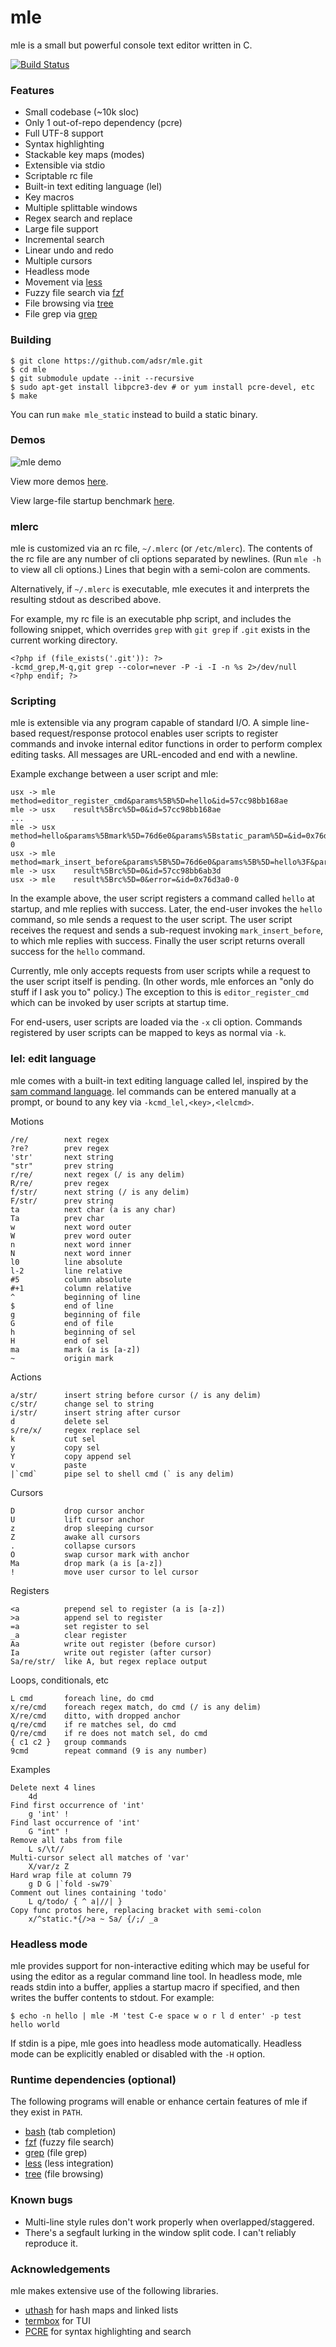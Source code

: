 # mle

mle is a small but powerful console text editor written in C.

[![Build Status](https://travis-ci.org/adsr/mle.svg?branch=master)](https://travis-ci.org/adsr/mle)

### Features

* Small codebase (~10k sloc)
* Only 1 out-of-repo dependency (pcre)
* Full UTF-8 support
* Syntax highlighting
* Stackable key maps (modes)
* Extensible via stdio
* Scriptable rc file
* Built-in text editing language (lel)
* Key macros
* Multiple splittable windows
* Regex search and replace
* Large file support
* Incremental search
* Linear undo and redo
* Multiple cursors
* Headless mode
* Movement via [less](https://www.gnu.org/software/less/)
* Fuzzy file search via [fzf](https://github.com/junegunn/fzf)
* File browsing via [tree](http://mama.indstate.edu/users/ice/tree/)
* File grep via [grep](https://www.gnu.org/software/grep/)

### Building

    $ git clone https://github.com/adsr/mle.git
    $ cd mle
    $ git submodule update --init --recursive
    $ sudo apt-get install libpcre3-dev # or yum install pcre-devel, etc
    $ make

You can run `make mle_static` instead to build a static binary.

### Demos

![mle demo](http://i.imgur.com/7xGs8fM.gif)

View more demos [here](http://imgur.com/a/ZBmmQ).

View large-file startup benchmark [here](http://i.imgur.com/VGGMmGg.gif).

### mlerc

mle is customized via an rc file, `~/.mlerc` (or `/etc/mlerc`). The contents of
the rc file are any number of cli options separated by newlines. (Run `mle -h`
to view all cli options.) Lines that begin with a semi-colon are comments.

Alternatively, if `~/.mlerc` is executable, mle executes it and interprets the
resulting stdout as described above.

For example, my rc file is an executable php script, and includes the following
snippet, which overrides `grep` with `git grep` if `.git` exists in the current
working directory.

    <?php if (file_exists('.git')): ?>
    -kcmd_grep,M-q,git grep --color=never -P -i -I -n %s 2>/dev/null
    <?php endif; ?>

### Scripting

mle is extensible via any program capable of standard I/O. A simple
line-based request/response protocol enables user scripts to register commands
and invoke internal editor functions in order to perform complex editing tasks.
All messages are URL-encoded and end with a newline.

Example exchange between a user script and mle:

    usx -> mle    method=editor_register_cmd&params%5B%5D=hello&id=57cc98bb168ae
    mle -> usx    result%5Brc%5D=0&id=57cc98bb168ae
    ...
    mle -> usx    method=hello&params%5Bmark%5D=76d6e0&params%5Bstatic_param%5D=&id=0x76d3a0-0
    usx -> mle    method=mark_insert_before&params%5B%5D=76d6e0&params%5B%5D=hello%3F&params%5B%5D=5&id=57cc98bb6ab3d
    mle -> usx    result%5Brc%5D=0&id=57cc98bb6ab3d
    usx -> mle    result%5Brc%5D=0&error=&id=0x76d3a0-0

In the example above, the user script registers a command called `hello` at
startup, and mle replies with success. Later, the end-user invokes the `hello`
command, so mle sends a request to the user script. The user script receives the
request and sends a sub-request invoking `mark_insert_before`, to which mle
replies with success. Finally the user script returns overall success for the
`hello` command.

Currently, mle only accepts requests from user scripts while a request to the
user script itself is pending. (In other words, mle enforces an "only do stuff
if I ask you to" policy.) The exception to this is `editor_register_cmd` which
can be invoked by user scripts at startup time.

For end-users, user scripts are loaded via the `-x` cli option. Commands
registered by user scripts can be mapped to keys as normal via `-k`.

### lel: edit language

mle comes with a built-in text editing language called lel, inspired by the
[sam command language](http://doc.cat-v.org/bell_labs/sam_lang_tutorial/). lel
commands can be entered manually at a prompt, or bound to any key via
`-kcmd_lel,<key>,<lelcmd>`.

Motions

    /re/        next regex
    ?re?        prev regex
    'str'       next string
    "str"       prev string
    r/re/       next regex (/ is any delim)
    R/re/       prev regex
    f/str/      next string (/ is any delim)
    F/str/      prev string
    ta          next char (a is any char)
    Ta          prev char
    w           next word outer
    W           prev word outer
    n           next word inner
    N           next word inner
    l0          line absolute
    l-2         line relative
    #5          column absolute
    #+1         column relative
    ^           beginning of line
    $           end of line
    g           beginning of file
    G           end of file
    h           beginning of sel
    H           end of sel
    ma          mark (a is [a-z])
    ~           origin mark

Actions

    a/str/      insert string before cursor (/ is any delim)
    c/str/      change sel to string
    i/str/      insert string after cursor
    d           delete sel
    s/re/x/     regex replace sel
    k           cut sel
    y           copy sel
    Y           copy append sel
    v           paste
    |`cmd`      pipe sel to shell cmd (` is any delim)

Cursors

    D           drop cursor anchor
    U           lift cursor anchor
    z           drop sleeping cursor
    Z           awake all cursors
    .           collapse cursors
    O           swap cursor mark with anchor
    Ma          drop mark (a is [a-z])
    !           move user cursor to lel cursor

Registers

    <a          prepend sel to register (a is [a-z])
    >a          append sel to register
    =a          set register to sel
    _a          clear register
    Aa          write out register (before cursor)
    Ia          write out register (after cursor)
    Sa/re/str/  like A, but regex replace output

Loops, conditionals, etc

    L cmd       foreach line, do cmd
    x/re/cmd    foreach regex match, do cmd (/ is any delim)
    X/re/cmd    ditto, with dropped anchor
    q/re/cmd    if re matches sel, do cmd
    Q/re/cmd    if re does not match sel, do cmd
    { c1 c2 }   group commands
    9cmd        repeat command (9 is any number)

Examples

    Delete next 4 lines
        4d
    Find first occurrence of 'int'
        g 'int' !
    Find last occurrence of 'int'
        G "int" !
    Remove all tabs from file
        L s/\t//
    Multi-cursor select all matches of 'var'
        X/var/z Z
    Hard wrap file at column 79
        g D G |`fold -sw79`
    Comment out lines containing 'todo'
        L q/todo/ { ^ a|//| }
    Copy func protos here, replacing bracket with semi-colon
        x/^static.*{/>a ~ Sa/ {/;/ _a

### Headless mode

mle provides support for non-interactive editing which may be useful for using
the editor as a regular command line tool. In headless mode, mle reads stdin
into a buffer, applies a startup macro if specified, and then writes the buffer
contents to stdout. For example:

    $ echo -n hello | mle -M 'test C-e space w o r l d enter' -p test
    hello world

If stdin is a pipe, mle goes into headless mode automatically. Headless mode can
be explicitly enabled or disabled with the `-H` option.

### Runtime dependencies (optional)

The following programs will enable or enhance certain features of mle if they
exist in `PATH`.

* [bash](https://www.gnu.org/software/bash/) (tab completion)
* [fzf](https://github.com/junegunn/fzf) (fuzzy file search)
* [grep](https://www.gnu.org/software/grep/) (file grep)
* [less](https://www.gnu.org/software/less/) (less integration)
* [tree](http://mama.indstate.edu/users/ice/tree/) (file browsing)

### Known bugs

* Multi-line style rules don't work properly when overlapped/staggered.
* There's a segfault lurking in the window split code. I can't reliably
  reproduce it.

### Acknowledgements

mle makes extensive use of the following libraries.

* [uthash](https://troydhanson.github.io/uthash) for hash maps and linked lists
* [termbox](https://github.com/nsf/termbox) for TUI
* [PCRE](http://www.pcre.org/) for syntax highlighting and search
